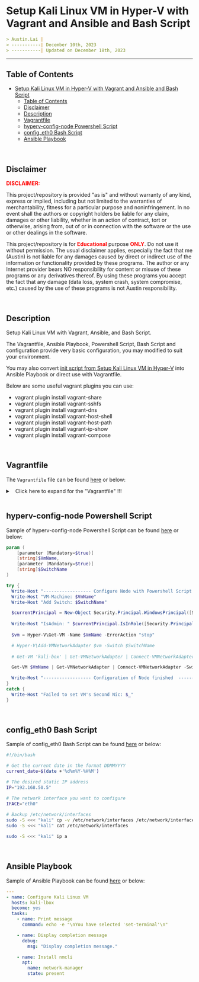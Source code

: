 
# Setup Kali Linux VM in Hyper-V with Vagrant and Ansible and Bash Script

```markdown
> Austin.Lai |
> -----------| December 10th, 2023
> -----------| Updated on December 18th, 2023
```

---

## Table of Contents

<!-- TOC -->

- [Setup Kali Linux VM in Hyper-V with Vagrant and Ansible and Bash Script](#setup-kali-linux-vm-in-hyper-v-with-vagrant-and-ansible-and-bash-script)
    - [Table of Contents](#table-of-contents)
    - [Disclaimer](#disclaimer)
    - [Description](#description)
    - [Vagrantfile](#vagrantfile)
    - [hyperv-config-node Powershell Script](#hyperv-config-node-powershell-script)
    - [config_eth0 Bash Script](#config_eth0-bash-script)
    - [Ansible Playbook](#ansible-playbook)

<!-- /TOC -->

<br>

## Disclaimer

<span style="color: red; font-weight: bold;">DISCLAIMER:</span>

This project/repository is provided "as is" and without warranty of any kind, express or implied, including but not limited to the warranties of merchantability, fitness for a particular purpose and noninfringement. In no event shall the authors or copyright holders be liable for any claim, damages or other liability, whether in an action of contract, tort or otherwise, arising from, out of or in connection with the software or the use or other dealings in the software.

This project/repository is for <span style="color: red; font-weight: bold;">Educational</span> purpose <span style="color: red; font-weight: bold;">ONLY</span>. Do not use it without permission. The usual disclaimer applies, especially the fact that me (Austin) is not liable for any damages caused by direct or indirect use of the information or functionality provided by these programs. The author or any Internet provider bears NO responsibility for content or misuse of these programs or any derivatives thereof. By using these programs you accept the fact that any damage (data loss, system crash, system compromise, etc.) caused by the use of these programs is not Austin responsibility.

<br>

## Description

<!-- Description -->

Setup Kali Linux VM with Vagrant, Ansible, and Bash Script.

The Vagrantfile, Ansible Playbook, Powershell Script, Bash Script and configuration provide very basic configuration, you may modified to suit your environment.

You may also convert [init script from Setup Kali Linux VM in Hyper-V](https://github.com/austin-lai/Setup_Kali_Linux_VM_in_Hyper-V) into Ansible Playbook or direct use with Vagrantfile.

Below are some useful vagrant plugins you can use:

- vagrant plugin install vagrant-share
- vagrant plugin install vagrant-sshfs
- vagrant plugin install vagrant-dns
- vagrant plugin install vagrant-host-shell
- vagrant plugin install vagrant-host-path
- vagrant plugin install vagrant-ip-show
- vagrant plugin install vagrant-compose

<!-- /Description -->

<br>

## Vagrantfile

The `Vagrantfile` file can be found [here](./Vagrantfile) or below:

<details>

<summary><span style="padding-left:10px;">Click here to expand for the "Vagrantfile" !!!</span></summary>

```ruby
# -*- mode: ruby -*-
# vi: set ft=ruby :

# Execute this Vagrantfile with elevated and privileged (!!)


# Vagrant.require_version ">= 1.3.5"

# ENV["LC_ALL"] = "en_US.UTF-8"


# Global variables - ssh key and a box that should be used for the servers
# ssh_key                     = "~/.ssh/id_rsa"
ssh_key                     = "C:/austin-tools/kali-hyper-v-id_rsa"
box                         = "kalilinux/rolling"

# Define servers details.
# Mandatory variables:
# - hostname
# - ip (possible arguments - static ip or dhcp - "10.10.10.10"/"dhcp")
# Optional variables, could be set to override the defaults for specific box:
# - ram (default: 512)
# - cpu (default: 1)
# - box (default: defined above)
# - port_guest and port_host (port forwarding - not defined by default)
# - folder_guest and folder_host (synced folders - not defined by default)
servers = [
#   { :hostname => "server1", :ip => "10.10.10.10", :ram => 1024, :cpu => 2, :group => "servers" },
#   { :hostname => "client3", :ip => "dhcp", :group => "clients" }
  { :hostname => "kali-box", :ip => "dhcp", :ram => 2048, :cpu => 2, :group => "attacker" }
]

# Defined ansible playbook
# If empty, will skip the ansible provisioner block
# ansible_playbook = "playbook.yml"
ansible_playbook = ""

# Vagrantfile API/syntax version. Don't touch unless you know what you're doing!
VAGRANTFILE_API_VERSION = "2"

# All Vagrant configuration is done below. The "2" in Vagrant.Configures the configuration version (we support older styles for backwards compatibility). Please don't change it unless you know what you're doing.
# Vagrant.configure("2") do |config|
Vagrant.configure(VAGRANTFILE_API_VERSION) do |config|

    # if Vagrant.has_plugin?("plugin-name")
    #     # Plugin is installed
    #     puts "Plugin is installed"
    # else
    #     # Plugin is not installed
    #     puts "Plugin is not installed"
    #     system("vagrant plugin install plugin-name")
    # end

    # Check if vagrant-share Plugin is installed
    if Vagrant.has_plugin?("vagrant-share")
        # Plugin is installed
        puts "vagrant-share Plugin is installed"
    else
        # Plugin is not installed
        puts "vagrant-share Plugin is not installed"
        # system("vagrant plugin install vagrant-share")
    end

    # Check if vagrant-sshfs Plugin is installed
    if Vagrant.has_plugin?("vagrant-sshfs")
        # Plugin is installed
        puts "vagrant-sshfs Plugin is installed"
    else
        # Plugin is not installed
        puts "vagrant-sshfs Plugin is not installed"
        # system("vagrant plugin install vagrant-sshfs")
    end

    # Check if vagrant-dns Plugin is installed
    if Vagrant.has_plugin?("vagrant-dns")
        # Plugin is installed
        puts "vagrant-dns Plugin is installed"
    else
        # Plugin is not installed
        puts "vagrant-dns Plugin is not installed"
        # system("vagrant plugin install vagrant-dns")
    end

    # Check if vagrant-host-shell Plugin is installed
    if Vagrant.has_plugin?("vagrant-host-shell")
        # Plugin is installed
        puts "vagrant-host-shell Plugin is installed"
    else
        # Plugin is not installed
        puts "vagrant-host-shell Plugin is not installed"
        # system("vagrant plugin install vagrant-host-shell")
    end

    # Check if vagrant-host-path Plugin is installed
    if Vagrant.has_plugin?("vagrant-host-path")
        # Plugin is installed
        puts "vagrant-host-path Plugin is installed"
    else
        # Plugin is not installed
        puts "vagrant-host-path Plugin is not installed"
        # system("vagrant plugin install vagrant-host-path")
    end

    # Check if vagrant-ip-show Plugin is installed
    if Vagrant.has_plugin?("vagrant-ip-show")
        # Plugin is installed
        puts "vagrant-ip-show Plugin is installed"
    else
        # Plugin is not installed
        puts "vagrant-ip-show Plugin is not installed"
        # system("vagrant plugin install vagrant-ip-show")
    end

    # Check if vagrant-compose Plugin is installed
    if Vagrant.has_plugin?("vagrant-compose")
        # Plugin is installed
        puts "vagrant-compose Plugin is installed"
    else
        # Plugin is not installed
        puts "vagrant-compose Plugin is not installed"
        # system("vagrant plugin install vagrant-compose")
    end


    # Use of the hostmanager plugin to update the host and guest /etc/hosts file.
    if Vagrant.has_plugin?("vagrant-hostmanager")
        # Plugin is installed
        puts "vagrant-hostmanager Plugin is installed"

        config.hostmanager.enabled = true
        config.hostmanager.manage_host = true
        config.hostmanager.manage_guest = true
        config.hostmanager.ignore_private_ip = false
        config.hostmanager.include_offline = false

        # Resolve dynamic ip address (dhcp) of the host and guests for the /etc/hosts file.
        # https://github.com/devopsgroup-io/vagrant-hostmanager/issues/86
        servers.each do |server|
            if server[:ip] == "dhcp"
                cached_addresses = {}
                config.hostmanager.ip_resolver = proc do |vm, resolving_vm|
                    if cached_addresses[vm.name].nil?
                        if hostname = (vm.ssh_info && vm.ssh_info[:host])
                            vm.communicate.execute("hostname -I | cut -d ' ' -f 2") do |type, contents|
                                cached_addresses[vm.name] = contents.split("\\n").first[/(\\d+\\.\\d+\\.\\d+\\.\\d+)/, 1]
                            end
                        end
                    end
                    cached_addresses[vm.name]
                end
            end
        end
    else
        # Plugin is not installed
        puts "vagrant-hostmanager Plugin is not installed"
        puts "Installing vagrant-hostmanager Plugin..."
        system("vagrant plugin install vagrant-hostmanager")
    end


    # Create groups to be used in ansible inventory
    groups = {"all" => []}
    servers.each do |cfg|
        if ! groups.has_key?(cfg[:group])
            groups[cfg[:group]] = [cfg[:hostname]]
        else
            groups[cfg[:group]].push(cfg[:hostname])
        end

        groups["all"].push(cfg[:hostname])
    end


    # Loop and create each server from the servers array above.
    servers.each_with_index do |server, index|
      # Check if custom box is defined for specific server within the servers array.
      # If not applies the default (box=ubuntu/xenial64).
      box_image = server[:box] ? server[:box] : box;
      config.vm.define server[:hostname] do |conf|
        conf.vm.box = box_image.to_s
        conf.vm.hostname = server[:hostname]
        conf.vm.network "public_network", bridge: "Default Switch"

        # Set synced folders if defined
        if !server[:folder_guest].nil? && !server[:folder_host].nil?
          conf.vm.synced_folder server[:folder_host], server[:folder_guest]
        else
          conf.vm.synced_folder ".", "/vagrant", disabled: true
        end
        
        
        # Checks for the custom cpu and/or ram defined for a specific server.
        # If not applies the default (cpu=2, ram=2048).
        cpu = server[:cpu] ? server[:cpu] : 2;
        memory = server[:ram] ? server[:ram] : 2048;
        config.vm.provider "hyperv" do |hv|

            # hv.vmname = "kali-box"
            hv.vmname = server[:hostname]

            hv.memory = memory.to_s
            hv.maxmemory = 2048
            hv.cpus = cpu.to_s
            hv.enable_enhanced_session_mode = true
            hv.enable_checkpoints = true
            hv.enable_automatic_checkpoints = true
            hv.linked_clone = true

            # Enable virtualization extensions for the virtual CPUs
            hv.enable_virtualization_extensions = true

            # Enable VM integration services (e.g., Copy-VMFile)
            hv.vm_integration_services = {
                guest_service_interface: true, # This line enables Copy-VMFile
                heartbeat: true,
                key_value_pair_exchange: true,
                shutdown: true,
                time_synchronization: true,
                vss: true,
            }

            # hv.auto_start_action = "StartIfRunning" # (Nothing, StartIfRunning, Start) - Automatic start action for VM on host startup.
            hv.auto_start_action = "Nothing" # (Nothing, StartIfRunning, Start) - Automatic start action for VM on host startup.

            hv.auto_stop_action =  "ShutDown" # (ShutDown, TurnOff, Save) - Automatic stop action for VM on host shutdown. Default: ShutDown.

            # hv.customize  ["virtual_switch", { type: "External", name: "External Switch", :adapter => "Ethernet" }]

        end

        # The communicator type to use to connect to the guest box. By default this is "ssh", but should be changed to "winrm" for Windows guests.
        conf.vm.communicator = "ssh"
        # Takes the ssh key provided above and copying the public key to the server.
        conf.ssh.private_key_path = ["~/.vagrant.d/insecure_private_key", ssh_key]
        # conf.ssh.private_key_path = "C:/austin-tools/kali-hyper-v-id_rsa"
        conf.ssh.insert_key = false
        conf.vm.provision "file", source: ssh_key + ".pub", destination: "~/.ssh/authorized_keys"
        conf.ssh.username = "vagrant"
        conf.ssh.password = "vagrant"
        conf.ssh.forward_agent = true
        conf.ssh.verify_host_key = false
        conf.ssh.compression = true
        conf.ssh.connect_timeout = 60
        conf.ssh.forward_x11 = true
        conf.ssh.keep_alive = true
        # (integer) - The port on the guest that SSH is running on. This is used by some providers to detect forwarded ports for SSH. For example, if this is set to 22 (the default), and Vagrant detects a forwarded port to port 22 on the guest from port 4567 on the host, Vagrant will attempt to use port 4567 to talk to the guest if there is no other option.
        # conf.ssh.guest_port = 2222
        # (string) - The hostname or IP to SSH into. By default this is empty, because the provider usually figures this out for you.
        # config.ssh.host = 
        # (boolean) - Only use Vagrant-provided SSH private keys (do not use any keys stored in ssh-agent). The default value is true.
        # conf.ssh.keys_only = true
        # (integer) - The port to SSH into. By default this is port 22.
        # conf.ssh.port = 22
        # Set the shell for provisioning scripts
        # conf.ssh.shell = "bash -l"
        # Additional SSH options
        # conf.ssh.extra_args = ["-A", "-o ForwardX11=yes"]


        # The time in seconds that Vagrant will wait for the machine to gracefully halt when vagrant halt is called. Defaults to 60 seconds.
        conf.vm.graceful_halt_timeout = 60

        conf.vm.boot_timeout = 1200 # 20 minutes
        
        # The guest OS that will be running within this machine. This defaults to :linux, and Vagrant will auto-detect the proper distro. However, this should be changed to :windows for Windows guests. Vagrant needs to know this information to perform some guest OS-specific things such as mounting folders and configuring networks.
        conf.vm.guest = :linux

        # A message to show after vagrant up. This will be shown to the user and is useful for containing instructions such as how to access various components of the development environment.
        conf.vm.post_up_message = "This is the start up message!"

        # Disable automatic box update checking. If you disable this, then
        # boxes will only be checked for updates when the user runs
        # `vagrant box outdated`. This is not recommended.
        # config.vm.box_check_update = false
        conf.vm.box_check_update = true


        # The ubuntu/xenial64 box is missing python. Install it for ansible provision.
        if box_image == "kalilinux/rolling"
          conf.vm.provision "shell" do |s|
            # s.inline = "test -e /usr/bin/python || (update-locale LANG=en_US.UTF-8 LC_CTYPE=en_US.UTF-8 && locale-gen en_US en_US.UTF-8 && apt-get -qqy update && apt-get install -qqy python-minimal ansible)"
            s.inline = "apt-get -qqy update"
          end
        end


        # Provision nodes with Ansible.
        # The index used here in order to execute the provision just after all
        # the servers are up and running.
        if index == servers.size - 1
          if ansible_playbook != ""
            conf.vm.provision :ansible do |ansible|
              ansible.verbose = "v"
              ansible.limit = "all"
              ansible.groups = groups
              ansible.playbook = ansible_playbook
            end
          end
        end


        # WORKAROUND for all LIMITATIONS OF VAGRANT (execute a powershell script to handle hyper-v actions before startup of instance)
        # will be executed before the hyper-Instance will be started  
        secSwitch = 'Hyper-V-Lab_Private'
        # conf.trigger.before :'VagrantPlugins::HyperV::Action::StartInstance', type: :action do |trigger|
        # conf.trigger.after :up , type: :action do |trigger|
        #   trigger.run = { inline: "./hyperv-config-node.ps1 -VmName kali-box -SwitchName \"'#{secSwitch}'\" " }
        # end
        ########## OR ##########
        # conf.trigger.before :reload do |trigger|
        # conf.trigger.after :up do |trigger|
        #   trigger.name = "Changing Hyper-V VM network switch"
        #   trigger.run = {inline: "./hyperv-config-node.ps1"}
        # end


        conf.trigger.after :up do |trigger|
            trigger.name = "Finished Message ! INSIDE >> config.vm.define \"kali-box\" do |machine| <<"
            trigger.warn = "Finished Message ! INSIDE >> config.vm.define \"kali-box\" do |machine| <<"
            trigger.info = "Finally Machine is up ! INSIDE >> config.vm.define \"kali-box\" do |machine| <<"
        end

        conf.trigger.after :up do |trigger|
          trigger.name = "Setting up network interface"
          trigger.run = {inline: "bash config_eth0.sh"}
        end


        # ####################################################
        # Vagrant.configure("2") do |config|
        #   config.vm.provision "shell", inline: $script
        # end
        # ###### OR #######
        # $script = <<-'SCRIPT'
        # echo "These are my \"quotes\"! I am provisioning my guest."
        # date > /etc/vagrant_provisioned_at
        # SCRIPT
        # ####################################################
        # Vagrant.configure("2") do |config|
        #   config.vm.provision "shell", inline: $script
        # end
        # ###### OR #######
        # config.vm.provision "shell", path: "init.sh"
        # config.vm.provision "shell", path: "https://example.com/provisioner.sh"
        # ####################################################
        # Single Command Trigger
        # conf.trigger.after :up do |trigger|
        #   ...
        # end
        # # multiple commands for this trigger
        # conf.trigger.before [:up, :destroy, :halt, :package] do |trigger|
        #   ...
        # end
        # # or defined as a splat list
        # conf.trigger.before :up, :destroy, :halt, :package do |trigger|
        #   ...
        # end
        # ####################################################


      end


    end


end
```

</details>

<br>

## hyperv-config-node Powershell Script

Sample of hyperv-config-node Powershell Script can be found [here](./hyperv-config-node.ps1) or below:

```powershell
param (
    [parameter (Mandatory=$true)]
    [string]$VmName,
    [parameter (Mandatory=$true)]
    [string]$SwitchName
)

try {
  Write-Host "------------------ Configure Node with Powershell Script : $VmName -------------------"
  Write-Host "VM-Machine: $VmName"
  Write-Host "Add Switch: $SwitchName"

  $currentPrincipal = New-Object Security.Principal.WindowsPrincipal([Security.Principal.WindowsIdentity]::GetCurrent())
  
  Write-Host "IsAdmin: " $currentPrincipal.IsInRole([Security.Principal.WindowsBuiltInRole]::Administrator)
  
  $vm = Hyper-V\Get-VM -Name $VmName -ErrorAction "stop" 

  # Hyper-V\Add-VMNetworkAdapter $vm -Switch $SwitchName  
  
  # Get-VM 'kali-box' | Get-VMNetworkAdapter | Connect-VMNetworkAdapter -SwitchName 'Hyper-V-Lab_Private'

  Get-VM $VmName | Get-VMNetworkAdapter | Connect-VMNetworkAdapter -SwitchName $SwitchName

  Write-Host "------------------ Configuration of Node finished  -------------------"
}
catch {
  Write-Host "Failed to set VM's Second Nic: $_"
}
```

<br>

## config_eth0 Bash Script

Sample of config_eth0 Bash Script can be found [here](./config_eth0.sh) or below:

```bash
#!/bin/bash

# Get the current date in the format DDMMYYYY
current_date=$(date +'%d%m%Y-%H%M')

# The desired static IP address
IP="192.168.50.5"

# The network interface you want to configure
IFACE="eth0"
  
# Backup /etc/network/interfaces
sudo -S <<< "kali" cp -v /etc/network/interfaces /etc/network/interfaces.$current_date.bak
sudo -S <<< "kali" cat /etc/network/interfaces

sudo -S <<< "kali" ip a
```

<br>

## Ansible Playbook

Sample of Ansible Playbook can be found [here](./playbook.yml) or below:

```yml
---
- name: Configure Kali Linux VM
  hosts: kali-lbox
  become: yes
  tasks:
    - name: Print message
      command: echo -e "\nYou have selected 'set-terminal'\n"

    - name: Display completion message
      debug:
        msg: "Display completion message."

    - name: Install nmcli
      apt:
        name: network-manager
        state: present
```
